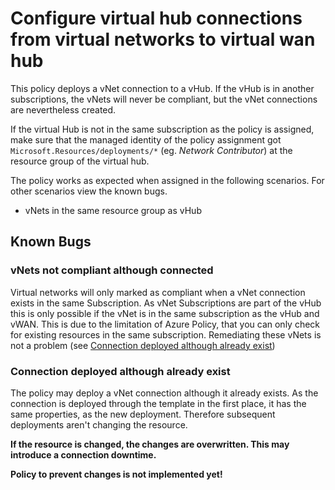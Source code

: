 # Configure virtual hub connections from virtual networks to virtual wan hub

This policy deploys a vNet connection to a vHub. If the vHub is in another subscriptions, the vNets will never be compliant, but the vNet connections are nevertheless created.

If the virtual Hub is not in the same subscription as the policy is assigned, make sure that the managed identity of the policy assignment got `Microsoft.Resources/deployments/*` (eg. *Network Contributor*) at the resource group of the virtual hub.

The policy works as expected when assigned in the following scenarios. For other scenarios view the known bugs.

- vNets in the same resource group as vHub 

## Known Bugs

### vNets not compliant although connected

Virtual networks will only marked as compliant when a vNet connection exists in the same Subscription. As vNet Subscriptions are part of the vHub this is only possible if the vNet is in the same subscription as the vHub and vWAN. This is due to the limitation of Azure Policy, that you can only check for existing resources in the same subscription. Remediating these vNets is not a problem (see [Connection deployed although already exist](#connection-deployed-although-already-exist))

### Connection deployed although already exist

The policy may deploy a vNet connection although it already exists. As the connection is deployed through the template in the first place, it has the same properties, as the new deployment. Therefore subsequent deployments aren't changing the resource. 

**If the resource is changed, the changes are overwritten. This may introduce a connection downtime.** 

**Policy to prevent changes is not implemented yet!**